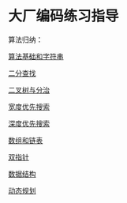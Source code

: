 # 大厂编码练习指导

算法归纳：<br />

<p><a href="STRING.md">算法基础和字符串</a></p>
<p><a href="Dichotomy.md">二分查找</a></p>
<p><a href="BinaryTreeDivideConquer.md">二叉树与分治</a></p>
<p><a href="BFS.md">宽度优先搜索</a></p>
<p><a href="DFS.md">深度优先搜索</a></p>
<p><a href="ArrayLinkedList/README.md">数组和链表</a></p>
<p><a href="DualPointer.md">双指针</a></p>
<p><a href="DataStructure.md">数据结构</a></p>
<p><a href="DP.md">动态规划</a></p>
